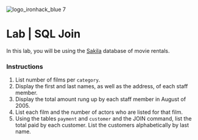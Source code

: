![logo_ironhack_blue 7](https://user-images.githubusercontent.com/23629340/40541063-a07a0a8a-601a-11e8-91b5-2f13e4e6b441.png)

# Lab | SQL Join

In this lab, you will be using the [Sakila](https://dev.mysql.com/doc/sakila/en/) database of movie rentals.

### Instructions

1. List number of films per `category`.
2. Display the first and last names, as well as the address, of each staff member.
3. Display the total amount rung up by each staff member in August of 2005.
4. List each film and the number of actors who are listed for that film.
5. Using the tables `payment` and `customer` and the JOIN command, list the total paid by each customer. List the customers alphabetically by last name.
